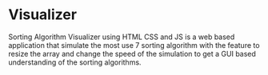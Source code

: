 # Visualizer
Sorting Algorithm Visualizer using HTML CSS and JS is a web based application that simulate the most use 7 sorting algorithm with the feature to resize the array and change the speed of the simulation to get a GUI based understanding of the sorting algorithms.
